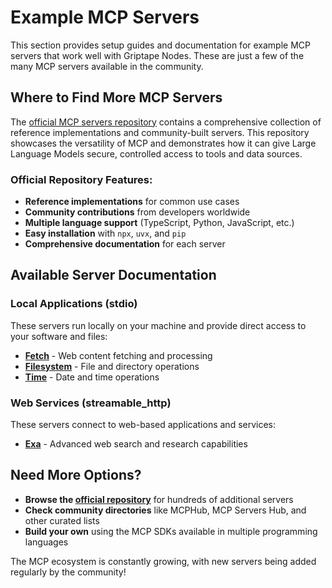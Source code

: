 # Example MCP Servers

This section provides setup guides and documentation for example MCP servers that work well with Griptape Nodes. These are just a few of the many MCP servers available in the community.

## Where to Find More MCP Servers

The [official MCP servers repository](https://github.com/modelcontextprotocol/servers) contains a comprehensive collection of reference implementations and community-built servers. This repository showcases the versatility of MCP and demonstrates how it can give Large Language Models secure, controlled access to tools and data sources.

### Official Repository Features:

- **Reference implementations** for common use cases
- **Community contributions** from developers worldwide
- **Multiple language support** (TypeScript, Python, JavaScript, etc.)
- **Easy installation** with `npx`, `uvx`, and `pip`
- **Comprehensive documentation** for each server

## Available Server Documentation

### Local Applications (stdio)
These servers run locally on your machine and provide direct access to your software and files:

- **[Fetch](./fetch.md)** - Web content fetching and processing
- **[Filesystem](./filesystem.md)** - File and directory operations
- **[Time](./time.md)** - Date and time operations

### Web Services (streamable_http)
These servers connect to web-based applications and services:

- **[Exa](./exa.md)** - Advanced web search and research capabilities

## Need More Options?

- **Browse the [official repository](https://github.com/modelcontextprotocol/servers)** for hundreds of additional servers
- **Check community directories** like MCPHub, MCP Servers Hub, and other curated lists
- **Build your own** using the MCP SDKs available in multiple programming languages

The MCP ecosystem is constantly growing, with new servers being added regularly by the community!

